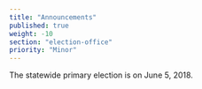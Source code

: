 ```yaml
---
title: "Announcements"
published: true
weight: -10
section: "election-office"
priority: "Minor"
---
```

The statewide primary election is on June 5, 2018.
  